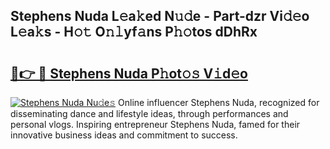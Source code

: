 ## Stephens Nuda L𝚎a𝚔ed N𝚞𝚍e - Part-dzr Vi𝚍𝚎o L𝚎a𝚔s - H𝚘𝚝 O𝚗𝚕yf𝚊ns P𝚑𝚘tos dDhRx

# <h2><a href="http://kf7h9up.oniu.top/?m=Stephens+Nuda">🔗👉 🔴 Stephens Nuda P𝚑ot𝚘𝚜 V𝚒d𝚎o</a></h2>

[![Stephens Nuda Nu𝚍e𝚜](https://i.imgur.com/0qMVB7G.gif)](http://kf7h9up.oniu.top/?m=Stephens+Nuda)
Online influencer Stephens Nuda, recognized for disseminating dance and lifestyle ideas, through performances and personal vlogs. Inspiring entrepreneur Stephens Nuda, famed for their innovative business ideas and commitment to success.  
